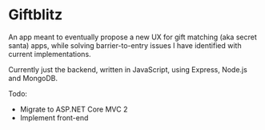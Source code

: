 # Giftblitz

An app meant to eventually propose a new UX for gift matching (aka secret santa) apps, while solving barrier-to-entry issues I have identified with current implementations.

Currently just the backend, written in JavaScript, using Express, Node.js and MongoDB.

Todo:

* Migrate to ASP.NET Core MVC 2
* Implement front-end
